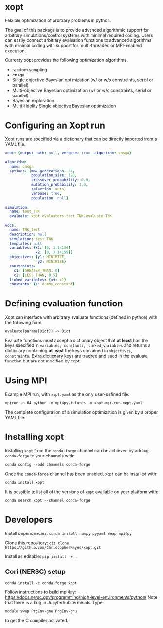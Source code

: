 # xopt
Felxible optimization of arbitrary problems in python.

The goal of this package is to provide advanced algorithmic support for arbitrary 
simulations/control systems with minimal required coding. Users can easily connect 
arbitrary evaluation functions to advanced algorithms with minimal coding with 
support for multi-threaded or MPI-enabled execution.

Currenty xopt provides the following optimization algorithms:
- random sampling
- cnsga
- Single objective Bayesian optimization (w/ or w/o constraints, serial or parallel)
- Multi-objective Bayesian optimization (w/ or w/o constraints, serial or parallel)
- Bayesian exploration
- Multi-fidelity Single objective Bayesian optimization 

Configuring an Xopt run
===============
Xopt runs are specified via a dictionary that can be directly imported from a YAML file.

```yaml
xopt: {output_path: null, verbose: true, algorithm: cnsga}

algorithm:
  name: cnsga
  options: {max_generations: 50, 
            population_size: 128, 
            crossover_probability: 0.9, 
            mutation_probability: 1.0,
            selection: auto, 
            verbose: true, 
            population: null}
  
simulation: 
  name: test_TNK
  evaluate: xopt.evaluators.test_TNK.evaluate_TNK  
  
vocs:
  name: TNK_test
  description: null
  simulation: test_TNK
  templates: null
  variables: {x1: [0, 3.14159]
              x2: [0, 3.14159]}
  objectives: {y1: MINIMIZE, 
               y2: MINIMIZE}
  constraints:
    c1: [GREATER_THAN, 0]
    c2: [LESS_THAN, 0.5]
  linked_variables: {x9: x1}
  constants: {a: dummy_constant}
```


Defining evaluation function
===============
Xopt can interface with arbitrary evaluate functions (defined in python) with the 
following form:
```
evaluate(params[Dict]) -> Dict
```
Evaluate functions must accept a dictionary object that **at least** has the keys 
specified in `variables, constants, linked_variables` and returns a dictionary 
containing **at least** the 
keys contained in `objectives, constraints`. Extra dictionary keys are tracked and 
used in the evaluate function but are not modified by xopt.

Using MPI
===============
Example MPI run, with `xopt.yaml` as the only user-defined file:
```
mpirun -n 64 python -m mpi4py.futures -m xopt.mpi.run xopt.yaml
```

The complete configuration of a simulation optimization is given by a proper YAML file:





Installing xopt
===============

Installing `xopt` from the `conda-forge` channel can be achieved by adding `conda-forge` to your channels with:

```shell
conda config --add channels conda-forge
```

Once the `conda-forge` channel has been enabled, `xopt` can be installed with:

```shell
conda install xopt
```

It is possible to list all of the versions of `xopt` available on your platform with:

```shell
conda search xopt --channel conda-forge
```




Developers
===============

Install dependencies:
`conda install numpy pyyaml deap mpi4py`

Clone this repository:
`git clone https://github.com/ChristopherMayes/xopt.git`

Install as editable:
`pip install -e .`



## Cori (NERSC) setup

```
conda install -c conda-forge xopt
```
Follow instructions to build mpi4py:
https://docs.nersc.gov/programming/high-level-environments/python/
Note that there is a bug in Jupyterhub terminals. Type:
```
module swap PrgEnv-gnu PrgEnv-gnu
```
to get the C compiler activated. 

